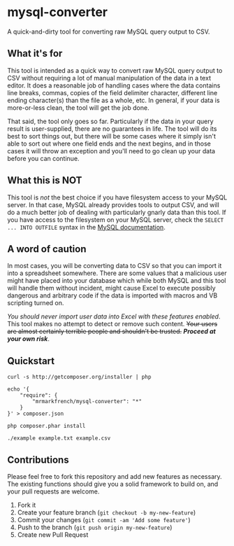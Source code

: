 # mysql-converter
A quick-and-dirty tool for converting raw MySQL query output to CSV.

## What it's for
This tool is intended as a quick way to convert raw MySQL query output to CSV without requiring a lot of manual manipulation of the data in a text editor. It does a reasonable job of handling cases where the data contains line breaks, commas, copies of the field delimiter character, different line ending character(s) than the file as a whole, etc. In general, if your data is more-or-less clean, the tool will get the job done.

That said, the tool only goes so far. Particularly if the data in your query result is user-supplied, there are no guarantees in life. The tool will do its best to sort things out, but there will be some cases where it simply isn't able to sort out where one field ends and the next begins, and in those cases it will throw an exception and you'll need to go clean up your data before you can continue.

## What this is NOT
This tool is *not* the best choice if you have filesystem access to your MySQL server. In that case, MySQL already provides tools to output CSV, and will do a much better job of dealing with particularly gnarly data than this tool. If you have access to the filesystem on your MySQL server, check the `SELECT ... INTO OUTFILE` syntax in the [MySQL documentation](https://dev.mysql.com/doc/refman/8.0/en/ "MySQL documentation").

## A word of caution
In most cases, you will be converting data to CSV so that you can import it into a spreadsheet somewhere. There are some values that a malicious user might have placed into your database which while both MySQL and this tool will handle them without incident, might cause Excel to execute possibly dangerous and arbitrary code if the data is imported with macros and VB scripting turned on.

*You should never import user data into Excel with these features enabled*. This tool makes no attempt to detect or remove such content. ~~Your users are almost certainly terrible people and shouldn't be trusted.~~ **_Proceed at your own risk_**.

## Quickstart
```
curl -s http://getcomposer.org/installer | php

echo '{
	"require": {
		"mrmarkfrench/mysql-converter": "*"
	}
}' > composer.json

php composer.phar install

./example example.txt example.csv
```

## Contributions

Please feel free to fork this repository and add new features as necessary. The existing functions should give you a solid framework to build on, and your pull requests are welcome.

1. Fork it
2. Create your feature branch (`git checkout -b my-new-feature`)
3. Commit your changes (`git commit -am 'Add some feature'`)
4. Push to the branch (`git push origin my-new-feature`)
5. Create new Pull Request
